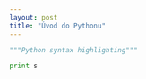 ```yaml
---
layout: post
title: "Úvod do Pythonu"
---
```


```python
"""Python syntax highlighting"""

print s
```
